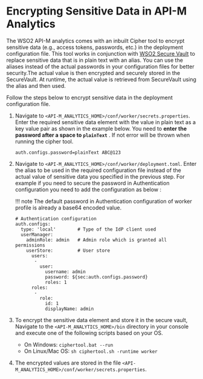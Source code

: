 # Encrypting Sensitive Data in API-M Analytics

The WSO2 API-M analytics comes with an inbuilt Cipher tool to encrypt sensitive data (e.g., access tokens, passwords, etc.) in  the deployment configuration file. This tool works in conjunction with [WSO2 Secure Vault](https://github.com/wso2/carbon-secvault/blob/master/README.md) to replace sensitive data that is in plain text with an alias. 
You can use the aliases instead of the actual passwords in your configuration files for better security.The actual value is then encrypted and securely stored in the SecureVault. At runtime, the actual value is retrieved from SecureVault using the alias and then used. 

Follow the steps below to encrypt sensitive data in the deployment configuration file. 

1. Navigate to `<API-M_ANALYTICS_HOME>/conf/worker/secrets.properties`. Enter the required sensitive data element with the value in plain text as a key value pair as shown in the example below. 
You need to **enter the password after a space to `plainText`** . If not error will be thrown when running the cipher tool.

    ```
    auth.configs.password=plainText ABC@123
    ```
              
2. Navigate to `<API-M_ANALYTICS_HOME>/conf/worker/deployment.toml`. Enter the alias to be used in the required configuration file instead of the actual value of sensitive data you specified in the previous step. 
For example if you need to secure the password in Authentication configuration you need to add the configuration as below : 
 
    !!! note
        The default password in Authentication configuration of worker profile is already a base64 encoded value.
 
    ```
    # Authentication configuration
    auth.configs:
      type: 'local'        # Type of the IdP client used
      userManager:
        adminRole: admin   # Admin role which is granted all permissions
        userStore:         # User store
          users:
           -
             user:
               username: admin
               password: ${sec:auth.configs.password}
               roles: 1
          roles:
           -
             role:
               id: 1
               displayName: admin
    ```

3. To encrypt the sensitive data element and store it in the secure vault, Navigate to the `<API-M_ANALYTICS_HOME>/bin` directory in your console and execute one of the following scripts based on your OS.
                                                                        
    - On Windows: `ciphertool.bat --run`
    - On Linux/Mac OS: `sh ciphertool.sh -runtime worker`

4.  The encrypted values are stored in the file `<API-M_ANALYTICS_HOME>/conf/worker/secrets.properties`. 
